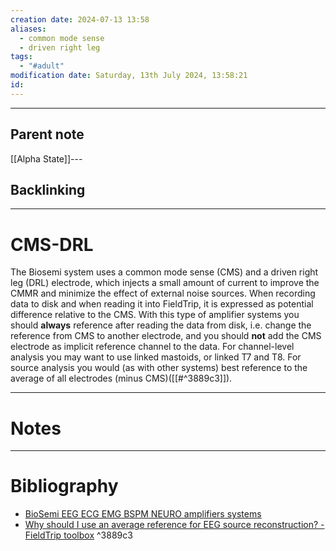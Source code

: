 ```yaml
---
creation date: 2024-07-13 13:58
aliases:
  - common mode sense
  - driven right leg
tags:
  - "#adult"
modification date: Saturday, 13th July 2024, 13:58:21
id:
---
```

--- 
## Parent note
[[Alpha State]]---
## Backlinking


---
# CMS-DRL
The Biosemi system uses a common mode sense (CMS) and a driven right leg (DRL) electrode, which injects a small amount of current to improve the CMMR and minimize the effect of external noise sources. When recording data to disk and when reading it into FieldTrip, it is expressed as potential difference relative to the CMS. With this type of amplifier systems you should **always** reference after reading the data from disk, i.e. change the reference from CMS to another electrode, and you should **not** add the CMS electrode as implicit reference channel to the data. For channel-level analysis you may want to use linked mastoids, or linked T7 and T8. For source analysis you would (as with other systems) best reference to the average of all electrodes (minus CMS)([[#^3889c3]]).

---
# Notes


---
# Bibliography
+ [BioSemi EEG ECG EMG BSPM NEURO amplifiers systems](https://www.biosemi.com/faq/cms&drl.htm)
+ [Why should I use an average reference for EEG source reconstruction? - FieldTrip toolbox](https://www.fieldtriptoolbox.org/faq/why_should_i_use_an_average_reference_for_eeg_source_reconstruction/) ^3889c3